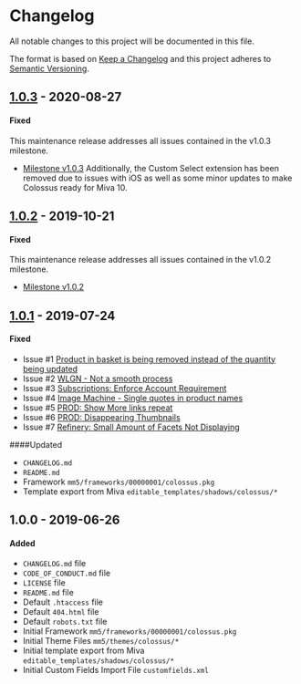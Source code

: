 # Changelog
All notable changes to this project will be documented in this file.

The format is based on [Keep a Changelog](http://keepachangelog.com/en/1.0.0/)
and this project adheres to [Semantic Versioning](http://semver.org/spec/v2.0.0.html).


[1.0.3]: https://github.com/mivaecommerce/readytheme-shadows/compare/v1.0.2...v1.0.3
## [1.0.3] - 2020-08-27

#### Fixed
This maintenance release addresses all issues contained in the v1.0.3 milestone.
- [Milestone v1.0.3](https://github.com/mivaecommerce/readytheme-shadows/milestone/3?closed=1)
Additionally, the Custom Select extension has been removed due to issues with iOS as well as some minor updates to make Colossus ready for Miva 10.


[1.0.2]: https://github.com/mivaecommerce/readytheme-shadows/compare/v1.0.1...v1.0.2
## [1.0.2] - 2019-10-21

#### Fixed
This maintenance release addresses all issues contained in the v1.0.2 milestone.
- [Milestone v1.0.2](https://github.com/mivaecommerce/readytheme-shadows/milestone/2?closed=1)

[1.0.1]: https://github.com/mivaecommerce/readytheme-colossus/compare/v1.0.0...v1.0.1
## [1.0.1] - 2019-07-24
#### Fixed
- Issue #1 [Product in basket is being removed instead of the quantity being updated](https://github.com/mivaecommerce/readytheme-colossus/issues/1)
- Issue #2 [WLGN - Not a smooth process](https://github.com/mivaecommerce/readytheme-colossus/issues/2)
- Issue #3 [Subscriptions: Enforce Account Requirement](https://github.com/mivaecommerce/readytheme-colossus/issues/3)
- Issue #4 [Image Machine - Single quotes in product names](https://github.com/mivaecommerce/readytheme-colossus/issues/4)
- Issue #5 [PROD: Show More links repeat](https://github.com/mivaecommerce/readytheme-colossus/issues/5)
- Issue #6 [PROD: Disappearing Thumbnails](https://github.com/mivaecommerce/readytheme-colossus/issues/6)
- Issue #7 [Refinery: Small Amount of Facets Not Displaying](https://github.com/mivaecommerce/readytheme-colossus/issues/7)

####Updated
- `CHANGELOG.md`
- `README.md`
- Framework `mm5/frameworks/00000001/colossus.pkg`
- Template export from Miva `editable_templates/shadows/colossus/*`



## 1.0.0 - 2019-06-26
#### Added
- `CHANGELOG.md` file
- `CODE_OF_CONDUCT.md` file
- `LICENSE` file
- `README.md` file
- Default `.htaccess` file
- Default `404.html` file
- Default `robots.txt` file
- Initial Framework `mm5/frameworks/00000001/colossus.pkg`
- Initial Theme Files `mm5/themes/colossus/*`
- Initial template export from Miva `editable_templates/shadows/colossus/*`
- Initial Custom Fields Import File `customfields.xml`

